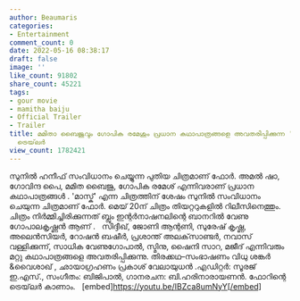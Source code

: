 ```yaml
---
author: Beaumaris
categories:
- Entertainment
comment_count: 0
date: 2022-05-16 08:38:17
draft: false
image: ''
like_count: 91802
share_count: 45221
tags:
- gour movie
- mamitha baiju
- Official Trailer
- Trailer
title: മമിതാ ബൈജുവും ഗോപിക രമേശും പ്രധാന കഥാപാത്രങ്ങളെ അവതരിപ്പിക്കുന്ന 'ഫോർ' ഒഫീഷ്യൽ
  ട്രെയ്‌ലർ
view_count: 1782421
---
```


സുനില്‍ ഹനീഫ് സംവിധാനം ചെയ്യുന്ന പുതിയ ചിത്രമാണ് ഫോർ. അമൽ ഷാ, ഗോവിന്ദ പൈ, മമിത ബൈജു, ഗോപിക രമേശ് എന്നിവരാണ് പ്രധാന കഥാപാത്രങ്ങൾ . 'മാസ്ക്' എന്ന ചിത്രത്തിന് ശേഷം സുനിൽ സംവിധാനം ചെയുന്ന ചിത്രമാണ് ഫോർ. മെയ് 20ന് ചിത്രം തിയറ്ററുകളിൽ റിലീസിനെത്തും. ചിത്രം നിർമ്മിച്ചിരിക്കുന്നത് ബ്ലും ഇന്റർനാഷനലിന്റെ ബാനറിൽ വേണു ഗോപാലകൃഷ്ണൻ ആണ് . &nbsp; സിദ്ദീഖ്, ജോണി ആന്റണി, സുരേഷ് കൃഷ്ണ, അലെന്‍സിയര്‍, റോഷൻ ബഷീർ, പ്രശാന്ത് അലക്‌സാണ്ടർ, നവാസ് വള്ളിക്കുന്ന്, സാധിക വേണുഗോപാൽ, സ്മിനു, ഷൈനി സാറ, മജീദ് എന്നിവരും മറ്റു കഥാപാത്രങ്ങളെ അവതരിപ്പിക്കുന്നു. തിരക്കഥ–സംഭാഷണം വിധു ശങ്കര്‍ &വെെശാഖ് , ഛായാഗ്രഹണം പ്രകാശ് വേലായുധന്‍ .എഡിറ്റര്‍: സൂരജ് ഇ.എസ്., സംഗീതം: ബിജിപാൽ, ഗാനരചന: ബി.ഹരിനാരായണൻ. ഫോറിന്റെ ട്രെയ്‌ലർ കാണാം. &nbsp; [embed]https://youtu.be/IBZca8umNyY[/embed]